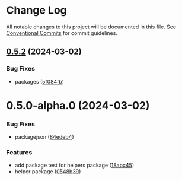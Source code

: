 # Change Log

All notable changes to this project will be documented in this file.
See [Conventional Commits](https://conventionalcommits.org) for commit guidelines.

## [0.5.2](https://github.com/dexfs/lerna-study-for-packages/compare/@no_one_dev/common-helpers@0.5.1...@no_one_dev/common-helpers@0.5.2) (2024-03-02)


### Bug Fixes

* packages ([5f084fb](https://github.com/dexfs/lerna-study-for-packages/commit/5f084fbd7ab7c59fc9687050479da64aefd05d2a))





# 0.5.0-alpha.0 (2024-03-02)


### Bug Fixes

* packagejson ([84edeb4](https://github.com/dexfs/lerna-study-for-packages/commit/84edeb4e75a352ef934ffff5473797e98a960d8e))


### Features

* add package test for helpers package ([18abc45](https://github.com/dexfs/lerna-study-for-packages/commit/18abc45718625707c12345ce62b9b710c39d2122))
* helper package ([0548b39](https://github.com/dexfs/lerna-study-for-packages/commit/0548b3906666e506d487542da380269842724e0d))
